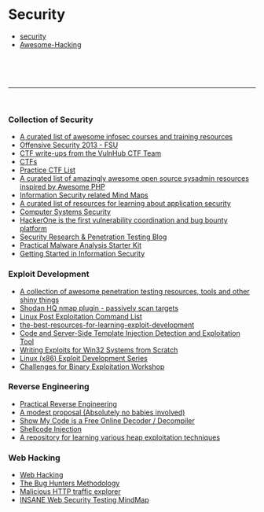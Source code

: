 # Security


* [security](security.md)
* [Awesome-Hacking](awesome-hacking.md)

<br>
<br>
<br>
<hr>
<br>

### Collection of Security 
 
* [A curated list of awesome infosec courses and training resources](https://github.com/onlurking/awesome-infosec)
* [Offensive Security 2013 - FSU](http://www.cs.fsu.edu/~redwood/OffensiveSecurity/lectures.html)
* [CTF write-ups from the VulnHub CTF Team](https://github.com/VulnHub/ctf-writeups)
* [CTFs](https://github.com/ctfs)
* [Practice CTF List](http://captf.com/practice-ctf/)
* [A curated list of amazingly awesome open source sysadmin resources inspired by Awesome PHP](https://github.com/denisbr/awesome-sysadmin)
* [Information Security related Mind Maps](http://www.amanhardikar.com/mindmaps.html)
* [A curated list of resources for learning about application security](https://github.com/paragonie/awesome-appsec) 
* [Computer Systems Security](http://css.csail.mit.edu/6.858/2014/reference.html)
* [HackerOne is the first vulnerability coordination and bug bounty platform](https://www.hackerone.com/)
* [Security Research & Penetration Testing Blog](https://highon.coffee/blog/)
* [Practical Malware Analysis Starter Kit](https://bluesoul.me/practical-malware-analysis-starter-kit/)
* [Getting Started in Information Security](https://www.reddit.com/r/netsec/wiki/start)

### Exploit Development

* [A collection of awesome penetration testing resources, tools and other shiny things](https://github.com/enaqx/awesome-pentest)
* [Shodan HQ nmap plugin - passively scan targets](https://github.com/glennzw/shodan-hq-nse)
* [Linux Post Exploitation Command List](https://github.com/mubix/post-exploitation/wiki/Linux-Post-Exploitation-Command-List)
* [the-best-resources-for-learning-exploit-development](https://www.peerlyst.com/posts/the-best-resources-for-learning-exploit-development)
* [Code and Server-Side Template Injection Detection and Exploitation Tool](https://github.com/epinna/tplmap)
* [Writing Exploits for Win32 Systems from Scratch](https://www.nccgroup.trust/uk/about-us/newsroom-and-events/blogs/2016/june/writing-exploits-for-win32-systems-from-scratch/)
* [Linux (x86) Exploit Development Series](https://sploitfun.wordpress.com/2015/06/26/linux-x86-exploit-development-tutorial-series/)
* [Challenges for Binary Exploitation Workshop](https://github.com/kablaa/CTF-Workshop)

### Reverse Engineering

* [Practical Reverse Engineering](http://jcjc-dev.com/2016/04/08/reversing-huawei-router-1-find-uart/)
* [A modest proposal (Absolutely no babies involved)](https://www.reddit.com/r/ReverseEngineering/comments/hg0fx/a_modest_proposal_absolutely_no_babies_involved/)
* [Show My Code is a Free Online Decoder / Decompiler](http://www.showmycode.com/)
* [Shellcode Injection](https://dhavalkapil.com/blogs/Shellcode-Injection/)
* [A repository for learning various heap exploitation techniques](https://github.com/shellphish/how2heap)

### Web Hacking

* [Web Hacking](https://vimeo.com/32509769)
* [The Bug Hunters Methodology](https://github.com/jhaddix/tbhm)
* [Malicious HTTP traffic explorer](https://github.com/omriher/CapTipper)
* [INSANE Web Security Testing MindMap](http://apps.testinsane.com/mindmaps/insane-web-security-testing-mindmap)
